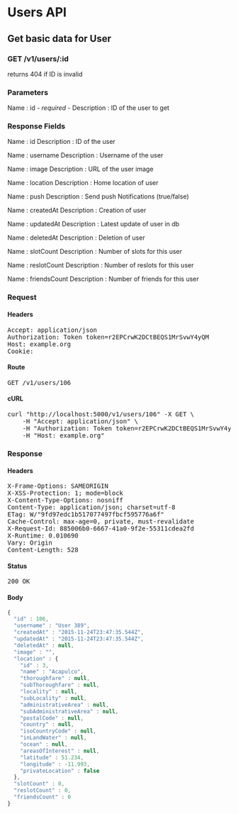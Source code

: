 # Users API

## Get basic data for User

### GET /v1/users/:id

returns 404 if ID is invalid



### Parameters

Name : id *- required -*
Description : ID of the user to get


### Response Fields

Name : id
Description : ID of the user

Name : username
Description : Username of the user

Name : image
Description : URL of the user image

Name : location
Description : Home location of user

Name : push
Description : Send push Notifications (true/false)

Name : createdAt
Description : Creation of user

Name : updatedAt
Description : Latest update of user in db

Name : deletedAt
Description : Deletion of user

Name : slotCount
Description : Number of slots for this user

Name : reslotCount
Description : Number of reslots for this user

Name : friendsCount
Description : Number of friends for this user

### Request

#### Headers

<pre>Accept: application/json
Authorization: Token token=r2EPCrwK2DCtBEQS1MrSvwY4yQM
Host: example.org
Cookie: </pre>

#### Route

<pre>GET /v1/users/106</pre>

#### cURL

<pre class="request">curl &quot;http://localhost:5000/v1/users/106&quot; -X GET \
	-H &quot;Accept: application/json&quot; \
	-H &quot;Authorization: Token token=r2EPCrwK2DCtBEQS1MrSvwY4yQM&quot; \
	-H &quot;Host: example.org&quot;</pre>

### Response

#### Headers

<pre>X-Frame-Options: SAMEORIGIN
X-XSS-Protection: 1; mode=block
X-Content-Type-Options: nosniff
Content-Type: application/json; charset=utf-8
ETag: W/&quot;9fd97edc1b517077497fbcf595776a6f&quot;
Cache-Control: max-age=0, private, must-revalidate
X-Request-Id: 885006b0-6667-41a0-9f2e-55311cdea2fd
X-Runtime: 0.010690
Vary: Origin
Content-Length: 528</pre>

#### Status

<pre>200 OK</pre>

#### Body

```javascript
{
  "id" : 106,
  "username" : "User 389",
  "createdAt" : "2015-11-24T23:47:35.544Z",
  "updatedAt" : "2015-11-24T23:47:35.544Z",
  "deletedAt" : null,
  "image" : "",
  "location" : {
    "id" : 3,
    "name" : "Acapulco",
    "thoroughfare" : null,
    "subThoroughfare" : null,
    "locality" : null,
    "subLocality" : null,
    "administrativeArea" : null,
    "subAdministrativeArea" : null,
    "postalCode" : null,
    "country" : null,
    "isoCountryCode" : null,
    "inLandWater" : null,
    "ocean" : null,
    "areasOfInterest" : null,
    "latitude" : 51.234,
    "longitude" : -11.993,
    "privateLocation" : false
  },
  "slotCount" : 0,
  "reslotCount" : 0,
  "friendsCount" : 0
}
```
